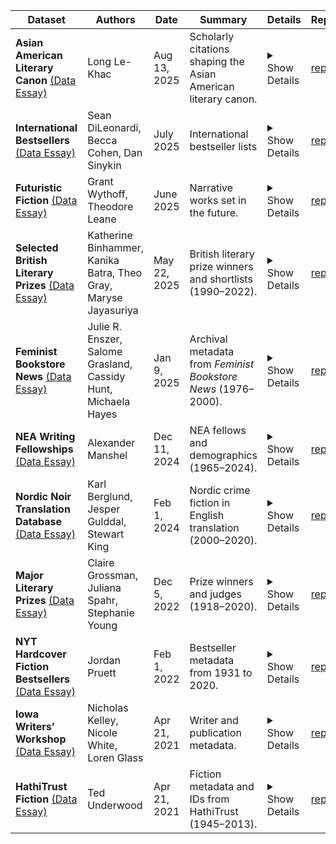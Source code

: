 | Dataset                                                                                            | Authors                                                         | Date         | Summary                                                        | Details                                                                                                                                                                                                                                                                                                                                                                                                          | Repo                                                                                               |
| -------------------------------------------------------------------------------------------------- | --------------------------------------------------------------- | ------------ | -------------------------------------------------------------- | ---------------------------------------------------------------------------------------------------------------------------------------------------------------------------------------------------------------------------------------------------------------------------------------------------------------------------------------------------------------------------------------------------------------- | -------------------------------------------------------------------------------------------------- |
| **Asian American Literary Canon** [(Data Essay)](https://doi.org/10.18737/092211)                  | Long Le-Khac                                                    | Aug 13, 2025 | Scholarly citations shaping the Asian American literary canon. | <details><summary>Show Details</summary>This dataset traces the Asian American literary canon through nearly 1,900 scholarly citations from 1971 to 2023, capturing which authors and texts have shaped the field over time.</details>                                                                                                                                                                           | [repo](https://github.com/Post45-Data-Collective/data/tree/main/asian_american_literarture)        |
| **International Bestsellers** [(Data Essay)](10.18737/386521)                                      | Sean DiLeonardi, Becca Cohen, Dan Sinykin                       | July 2025    | International bestseller lists                                 | <details><summary>Show Details</summary>This dataset contains bestseller lists in fiction for France, Germany, Italy, Spain, and the United States, and periodic lists from 40 other countries, from June 2013 through December 2022. Data is drawn from Publishing Trends and The New York Times.</details>                                                                                                     | [repo](https://github.com/Post45-Data-Collective/data/tree/main/futuristic_fiction)                |
| **Futuristic Fiction** [(Data Essay)](https://doi.org/10.18737/552626)                             | Grant Wythoff, Theodore Leane                                   | June 2025    | Narrative works set in the future.                             | <details><summary>Show Details</summary>This dataset contains metadata for 2.5k English-language narrative works set in the future, each marked with its release year and the year it takes place.</details>                                                                                                                                                                                                     | [repo](https://github.com/Post45-Data-Collective/data/tree/main/futuristic_fiction)                |
| **Selected British Literary Prizes** [(Data Essay)](https://doi.org/10.18737/961425)               | Katherine Binhammer, Kanika Batra, Theo Gray, Maryse Jayasuriya | May 22, 2025 | British literary prize winners and shortlists (1990–2022).     | <details><summary>Show Details</summary>The Selected British Literary Prizes (SBLP) dataset contains information on nine major literary prizes in the U.K. from 1990 to 2022 and demographic information on 682 prize winners and shortlisted authors. Prizes include the James Tait Black, Costa, Booker, Women’s, Gold Dagger, British Science Fiction, T.S. Eliot, Ted Hughes, and Baillie Gifford.</details> | [repo](https://github.com/Post45-Data-Collective/data/tree/main/british_literary_prizes)           |
| **Feminist Bookstore News** [(Data Essay)](https://doi.org/10.18737/410409)                        | Julie R. Enszer, Salome Grasland, Cassidy Hunt, Michaela Hayes  | Jan 9, 2025  | Archival metadata from _Feminist Bookstore News_ (1976–2000).  | <details><summary>Show Details</summary>This dataset contains metadata for all articles and issues of _Feminist Bookstore News_ from 1976 to 2000.</details>                                                                                                                                                                                                                                                     | [repo](https://github.com/Post45-Data-Collective/data/tree/main/feminist_bookstore_news)           |
| **NEA Writing Fellowships** [(Data Essay)](https://doi.org/10.18737/096734)                        | Alexander Manshel                                               | Dec 11, 2024 | NEA fellows and demographics (1965–2024).                      | <details><summary>Show Details</summary>This dataset contains a comprehensive list of writers sponsored by NEA fellowships from the organization’s founding in 1965 through 2024, including demographics, education, and geographic data.</details>                                                                                                                                                              | [repo](https://github.com/Post45-Data-Collective/data/tree/main/nea_writing_fellowships)           |
| **Nordic Noir Translation Database** [(Data Essay)](https://doi.org/10.18737/CNJV1733p4520240201)  | Karl Berglund, Jesper Gulddal, Stewart King                     | Feb 1, 2024  | Nordic crime fiction in English translation (2000–2020).       | <details><summary>Show Details</summary>This dataset contains bibliographic records of all translations of Nordic crime fiction for adults, written in Danish, Finnish, Icelandic, Norwegian, or Swedish and published in English during 2000–2020.</details>                                                                                                                                                    | [repo](https://github.com/Post45-Data-Collective/data/tree/main/nordic_noir_translation_database)  |
| **Major Literary Prizes** [(Data Essay)](https://doi.org/10.18737/CNJV1733p4520221212)             | Claire Grossman, Juliana Spahr, Stephanie Young                 | Dec 5, 2022  | Prize winners and judges (1918–2020).                          | <details><summary>Show Details</summary>The Index of Major Literary Prizes in the US includes data on the winners and judges of prizes for prose, poetry, or unspecified genres between 1918 and 2020 with a purse of $10,000 or more.</details>                                                                                                                                                                 | [repo](https://github.com/Post45-Data-Collective/data/tree/main/major_literary_prizes)             |
| **NYT Hardcover Fiction Bestsellers** [(Data Essay)](https://doi.org/10.18737/CNJV1733p4520220211) | Jordan Pruett                                                   | Feb 1, 2022  | Bestseller metadata from 1931 to 2020.                         | <details><summary>Show Details</summary>The _New York Times_ Hardcover Fiction Bestsellers dataset includes metadata about bestselling books from 1931 through 2020.</details>                                                                                                                                                                                                                                   | [repo](https://github.com/Post45-Data-Collective/data/tree/main/nyt_hardcover_fiction_bestsellers) |
| **Iowa Writers’ Workshop** [(Data Essay)](https://doi.org/10.18737/CNJV1733p4520210415)            | Nicholas Kelley, Nicole White, Loren Glass                      | Apr 21, 2021 | Writer and publication metadata.                               | <details><summary>Show Details</summary>The Program Era Project (PEP) has assembled three datasets related to the Iowa Writers’ Workshop (IWW), one of the most prestigious MFA programs in the US, including data on demographics, publications, and education.</details>                                                                                                                                       | [repo](https://github.com/Post45-Data-Collective/data/tree/main/iowa_writers_workshop)             |
| **HathiTrust Fiction** [(Data Essay)](https://data.post45.org/posts/hathitrust_post45_fiction/)    | Ted Underwood                                                   | Apr 21, 2021 | Fiction metadata and IDs from HathiTrust (1945–2013).          | <details><summary>Show Details</summary>This dataset contains metadata and HathiTrust IDs for fiction held by the [HathiTrust Digital Library](https://www.hathitrust.org/the-collection/) published between 1945 and 2013.</details>                                                                                                                                                                            | [repo](https://github.com/Post45-Data-Collective/data/tree/main/hathitrust_fiction)                |

